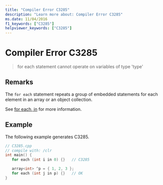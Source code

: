 ```yaml
---
title: "Compiler Error C3285"
description: "Learn more about: Compiler Error C3285"
ms.date: 11/04/2016
f1_keywords: ["C3285"]
helpviewer_keywords: ["C3285"]
---
```

# Compiler Error C3285

> for each statement cannot operate on variables of type 'type'

## Remarks

The `for each` statement repeats a group of embedded statements for each element in an array or an object collection.

See [for each, in](../../dotnet/for-each-in.md) for more information.

## Example

The following example generates C3285.

```cpp
// C3285.cpp
// compile with: /clr
int main() {
   for each (int i in 0) {}   // C3285

   array<int> ^p = { 1, 2, 3 };
   for each (int j in p) {}   // OK
}
```
